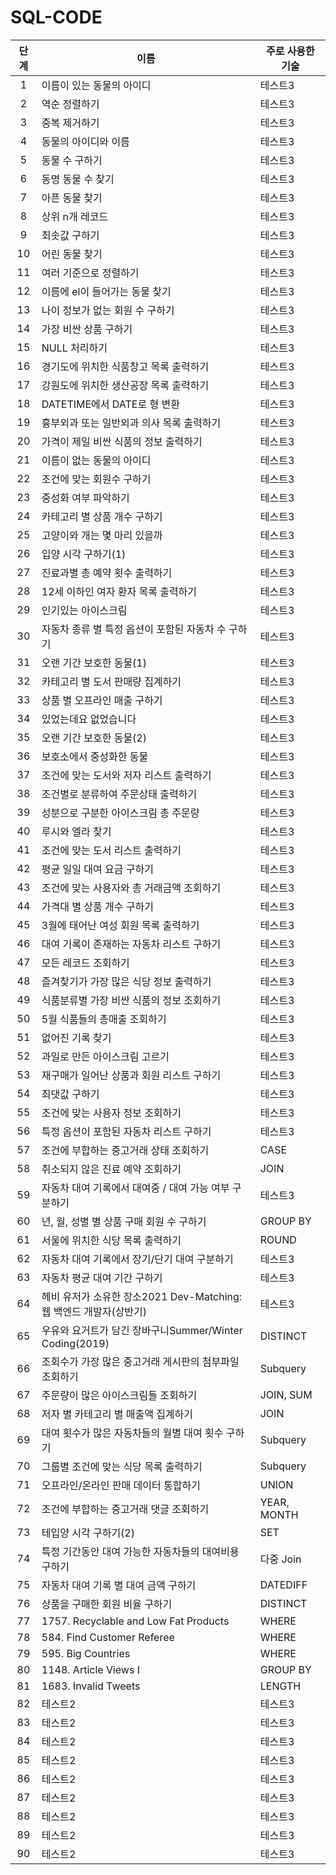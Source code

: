 # SQL-CODE

|단계|이름|주로 사용한 기술|
|:---:|---|---|
|1|이름이 있는 동물의 아이디|테스트3|
|2|역순 정렬하기|테스트3|
|3|중복 제거하기|테스트3|
|4|동물의 아이디와 이름|테스트3|
|5|동물 수 구하기|테스트3|
|6|동명 동물 수 찾기|테스트3|
|7|아픈 동물 찾기|테스트3|
|8|상위 n개 레코드|테스트3|
|9|최솟값 구하기|테스트3|
|10|어린 동물 찾기|테스트3|
|11|여러 기준으로 정렬하기|테스트3|
|12|이름에 el이 들어가는 동물 찾기|테스트3|
|13|나이 정보가 없는 회원 수 구하기|테스트3|
|14|가장 비싼 상품 구하기|테스트3|
|15|NULL 처리하기|테스트3|
|16|경기도에 위치한 식품창고 목록 출력하기|테스트3|
|17|강원도에 위치한 생산공장 목록 출력하기|테스트3|
|18|DATETIME에서 DATE로 형 변환|테스트3|
|19|흉부외과 또는 일반외과 의사 목록 출력하기|테스트3|
|20|가격이 제일 비싼 식품의 정보 출력하기|테스트3|
|21|이름이 없는 동물의 아이디|테스트3|
|22|조건에 맞는 회원수 구하기|테스트3|
|23|중성화 여부 파악하기|테스트3|
|24|카테고리 별 상품 개수 구하기|테스트3|
|25|고양이와 개는 몇 마리 있을까|테스트3|
|26|입양 시각 구하기(1)|테스트3|
|27|진료과별 총 예약 횟수 출력하기|테스트3|
|28|12세 이하인 여자 환자 목록 출력하기|테스트3|
|29|인기있는 아이스크림|테스트3|
|30|자동차 종류 별 특정 옵션이 포함된 자동차 수 구하기|테스트3|
|31|오랜 기간 보호한 동물(1)|테스트3|
|32|카테고리 별 도서 판매량 집계하기|테스트3|
|33|상품 별 오프라인 매출 구하기|테스트3|
|34| 있었는데요 없었습니다|테스트3|
|35|오랜 기간 보호한 동물(2)|테스트3|
|36|보호소에서 중성화한 동물|테스트3|
|37|조건에 맞는 도서와 저자 리스트 출력하기|테스트3|
|38|조건별로 분류하여 주문상태 출력하기|테스트3|
|39|성분으로 구분한 아이스크림 총 주문량|테스트3|
|40|루시와 엘라 찾기|테스트3|
|41|조건에 맞는 도서 리스트 출력하기|테스트3|
|42|평균 일일 대여 요금 구하기|테스트3|
|43|조건에 맞는 사용자와 총 거래금액 조회하기|테스트3|
|44|가격대 별 상품 개수 구하기|테스트3|
|45|3월에 태어난 여성 회원 목록 출력하기|테스트3|
|46|대여 기록이 존재하는 자동차 리스트 구하기|테스트3|
|47|모든 레코드 조회하기|테스트3|
|48|즐겨찾기가 가장 많은 식당 정보 출력하기|테스트3|
|49|식품분류별 가장 비싼 식품의 정보 조회하기|테스트3|
|50|5월 식품들의 총매출 조회하기|테스트3|
|51|없어진 기록 찾기|테스트3|
|52|과일로 만든 아이스크림 고르기|테스트3|
|53|재구매가 일어난 상품과 회원 리스트 구하기|테스트3|
|54|최댓값 구하기|테스트3|
|55|조건에 맞는 사용자 정보 조회하기|테스트3|
|56|특정 옵션이 포함된 자동차 리스트 구하기|테스트3|
|57|조건에 부합하는 중고거래 상태 조회하기|CASE|
|58|취소되지 않은 진료 예약 조회하기|JOIN|
|59|자동차 대여 기록에서 대여중 / 대여 가능 여부 구분하기|테스트3|
|60|년, 월, 성별 별 상품 구매 회원 수 구하기|GROUP BY|
|61|서울에 위치한 식당 목록 출력하기|ROUND|
|62|자동차 대여 기록에서 장기/단기 대여 구분하기|테스트3|
|63|자동차 평균 대여 기간 구하기|테스트3|
|64|헤비 유저가 소유한 장소2021 Dev-Matching: 웹 백엔드 개발자(상반기)|테스트3|
|65|우유와 요거트가 담긴 장바구니Summer/Winter Coding(2019)|DISTINCT|
|66|조회수가 가장 많은 중고거래 게시판의 첨부파일 조회하기|Subquery|
|67|주문량이 많은 아이스크림들 조회하기|JOIN, SUM|
|68|저자 별 카테고리 별 매출액 집계하기|JOIN|
|69|대여 횟수가 많은 자동차들의 월별 대여 횟수 구하기|Subquery|
|70|그룹별 조건에 맞는 식당 목록 출력하기|Subquery|
|71|오프라인/온라인 판매 데이터 통합하기|UNION|
|72|조건에 부합하는 중고거래 댓글 조회하기|YEAR, MONTH|
|73|테입양 시각 구하기(2)|SET|
|74|특정 기간동안 대여 가능한 자동차들의 대여비용 구하기|다중 Join|
|75|자동차 대여 기록 별 대여 금액 구하기|DATEDIFF|
|76|상품을 구매한 회원 비율 구하기|DISTINCT|
|77|1757. Recyclable and Low Fat Products|WHERE|
|78|584. Find Customer Referee|WHERE|
|79|595. Big Countries|WHERE|
|80|1148. Article Views I|GROUP BY|
|81|1683. Invalid Tweets|LENGTH|
|82|테스트2|테스트3|
|83|테스트2|테스트3|
|84|테스트2|테스트3|
|85|테스트2|테스트3|
|86|테스트2|테스트3|
|87|테스트2|테스트3|
|88|테스트2|테스트3|
|89|테스트2|테스트3|
|90|테스트2|테스트3|